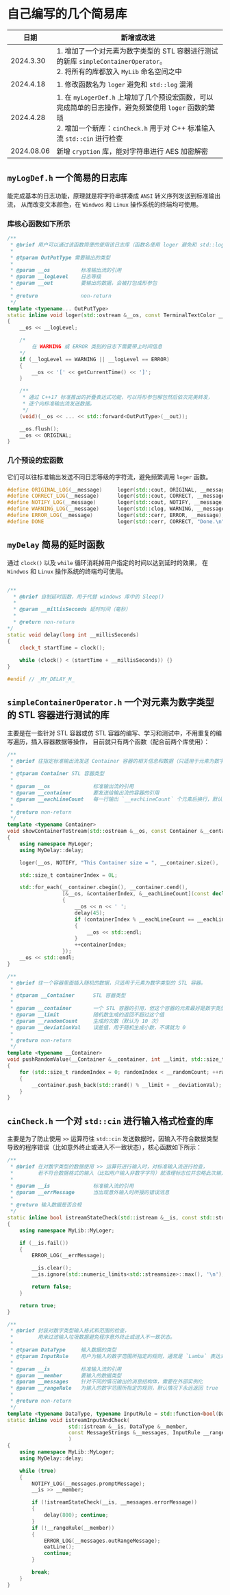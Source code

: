 # 自己编写的几个简易库

|日期|新增或改进|
|---|---|
|2024.3.30|1. 增加了一个对元素为数字类型的 STL 容器进行测试的新库 `simpleContainerOperator`。<br> 2. 将所有的库都放入 `MyLib` 命名空间之中|
|2024.4.18|1. 修改函数名为 `loger` 避免和 `std::log` 混淆|
|2024.4.28|1. 在 `myLogerDef.h` 上增加了几个预设宏函数，可以完成简单的日志操作，避免频繁使用 `loger` 函数的繁琐 <br> 2. 增加一个新库：`cinCheck.h` 用于对 C++ 标准输入流 `std::cin` 进行检查|
|2024.08.06|新增 `cryption` 库，能对字符串进行 AES 加密解密|

## `myLogDef.h` 一个简易的日志库

能完成基本的日志功能，原理就是将字符串拼凑成 `ANSI` 转义序列发送到标准输出流，
从而改变文本颜色，在 `Windwos` 和 `Linux` 操作系统的终端均可使用。

### 库核心函数如下所示

```C++
/**
 * @brief 用户可以通过该函数简便的使用该日志库（函数名使用 loger 避免和 std::log 混淆）
 *
 * @tparam OutPutType 需要输出的类型
 *
 * @param __os          标准输出流的引用
 * @param __logLevel    日志等级
 * @param __out         要输出的数据，会被打包成形参包
 *
 * @return              non-return
 */
template <typename... OutPutType>
static inline void loger(std::ostream &__os, const TerminalTextColor __logLevel, OutPutType... __out)
{
    __os << __logLevel;

    /*
        在 WARNING 或 ERROR 类别的日志下需要带上时间信息
    */
    if (__logLevel == WARNING || __logLevel == ERROR)
    {
        __os << '[' << getCurrentTime() << ']';
    }

    /**
     * 通过 C++17 标准推出的折叠表达式功能，可以将形参包解包然后依次完美转发，
     * 逐个向标准输出流发送数据。
     */
    (void)(__os << ... << std::forward<OutPutType>(__out));

    __os.flush();
    __os << ORIGINAL;
}
```

### 几个预设的宏函数

它们可以往标准输出发送不同日志等级的字符流，避免频繁调用 `loger` 函数。

```C++
#define ORIGINAL_LOG(__message)     loger(std::cout, ORIGINAL, __message);
#define CORRECT_LOG(__message)      loger(std::cout, CORRECT, __message);
#define NOTIFY_LOG(__message)       loger(std::cout, NOTIFY, __message);
#define WARNING_LOG(__message)      loger(std::clog, WARNING, __message);
#define ERROR_LOG(__message)        loger(std::cerr, ERROR, __message);
#define DONE                        loger(std::cerr, CORRECT, "Done.\n");
```

## `myDelay` 简易的延时函数

通过 `clock()` 以及 `while` 循环消耗掉用户指定的时间以达到延时的效果，
在 `Windwos` 和 `Linux` 操作系统的终端均可使用。

```C++

/**
  * @brief 自制延时函数，用于代替 windows 库中的 Sleep()
  * 
  * @param __millisSeconds 延时时间（毫秒）
  * 
  * @return non-return
*/
static void delay(long int __millisSeconds)
{
    clock_t startTime = clock();
    
    while (clock() < (startTime + __millisSeconds)) {}
}

#endif // _MY_DELAY_H_
```

## `simpleContainerOperator.h` 一个对元素为数字类型的 STL 容器进行测试的库

主要是在一些针对 STL 容器或仿 STL 容器的编写、学习和测试中，不用重复的编写遍历，插入容器数据等操作，
目前就只有两个函数（配合前两个库使用）：

```C++
/**
 * @brief 往指定标准输出流发送 Container 容器的相关信息和数据（只适用于元素为数字类型的 STL 容器）。
 *
 * @tparam Container STL 容器类型
 *
 * @param __os              标准输出流的引用
 * @param __container       要发送给输出流的容器的引用
 * @param __eachLineCount   每一行输出 `__eachLineCount` 个元素后换行，默认为 5
 *
 * @return non-return
 */
template <typename Container>
void showContainerToStream(std::ostream &__os, const Container &__container, std::size_t __eachLineCount = 5)
{
    using namespace MyLoger;
    using MyDelay::delay;

    loger(__os, NOTIFY, "This Container size = ", __container.size(), '\n');

    std::size_t containerIndex = 0L;

    std::for_each(__container.cbegin(), __container.cend(),
                  [&__os, &containerIndex, &__eachLineCount](const decltype((*__container.cbegin())) &n)
                  {
                      __os << n << ' ';
                      delay(45);
                      if (containerIndex % __eachLineCount == __eachLineCount - 1)
                      {
                          __os << std::endl;
                      }
                      ++containerIndex;
                  });
    __os << std::endl;
}

/**
 * @brief 往一个容器里面插入随机的数据，只适用于元素为数字类型的 STL 容器。
 *
 * @tparam __Container      STL 容器类型
 *
 * @param __container       一个 STL 容器的引用，但这个容器的元素最好是数字类型
 * @param __limit           随机数生成的返回不超过这个值
 * @param __randomCount     生成的次数（默认为 10 次）
 * @param __deviationVal    误差值，用于随机生成小数，不填就为 0
 *
 * @return non-return
 */
template <typename __Container>
void pushRandomValue(__Container &__container, int __limit, std::size_t __randomCount = 10, double __deviationVal = 0.0)
{
    for (std::size_t randomIndex = 0; randomIndex < __randomCount; ++randomIndex)
    {
        __container.push_back(std::rand() % __limit + __deviationVal);
    }
}
```

## `cinCheck.h` 一个对 `std::cin` 进行输入格式检查的库

主要是为了防止使用 `>>` 运算符往 `std::cin` 发送数据时，因输入不符合数据类型导致的程序错误（比如意外终止或进入不一致状态），核心函数如下所示：

```C++
/**
 * @brief 在对数字类型的数据使用 >> 运算符进行输入时，对标准输入流进行检查，
 *        若不符合数据格式的输入（比如用户输入非数字字符）就清理标志位并忽略此次输入。
 *
 * @param __is              标准输入流的引用
 * @param __errMessage      当出现意外输入时所报的错误消息
 *
 * @return 输入数据是否合规
 */
static inline bool istreamStateCheck(std::istream &__is, const std::string &__errMessage)
{
    using namespace MyLib::MyLoger;

    if (__is.fail())
    {
        ERROR_LOG(__errMessage);

        __is.clear();
        __is.ignore(std::numeric_limits<std::streamsize>::max(), '\n');

        return false;
    }

    return true;
}

/**
 * @brief 封装对数字类型输入格式和范围的检查，
 *        用来过滤输入垃圾数据避免程序意外终止或进入不一致状态。
 *
 * @tparam DataType     输入数据的类型
 * @tparam InputRule    用户为输入的数字范围所指定的规则，通常是 `Lamba` 表达式
 *
 * @param __is          标准输入流的引用
 * @param __member      要输入的数据类型
 * @param __messages    针对不同的情况输出的消息结构体，需要在外部实例化
 * @param __rangeRule   为输入的数字范围所指定的规则，默认情况下永远返回 true
 *
 * @return non-return
 */
template <typename DataType, typename InputRule = std::function<bool(DataType)>>
static inline void istreamInputAndCheck(
                    std::istream &__is, DataType &__member,
                    const MessageStrings &__messages, InputRule __rangeRule = [](DataType) { return true; }
                    )
{
    using namespace MyLib::MyLoger;
    using MyDelay::delay;

    while (true)
    {
        NOTIFY_LOG(__messages.promptMessage);
        __is >> __member;

        if (!istreamStateCheck(__is, __messages.errorMessage))
        {
            delay(800); continue;
        }
        if (!__rangeRule(__member))
        {
            ERROR_LOG(__messages.outRangeMessage);
            eatLine();
            continue;
        }

        break;
    }
}
```
